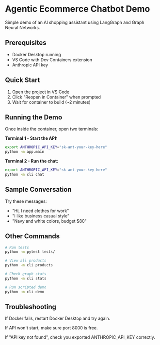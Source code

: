 # Agentic Ecommerce Chatbot Demo

Simple demo of an AI shopping assistant using LangGraph and Graph Neural Networks.

## Prerequisites

- Docker Desktop running
- VS Code with Dev Containers extension
- Anthropic API key

## Quick Start

1. Open the project in VS Code
2. Click "Reopen in Container" when prompted
3. Wait for container to build (~2 minutes)

## Running the Demo

Once inside the container, open two terminals:

**Terminal 1 - Start the API:**
```bash
export ANTHROPIC_API_KEY="sk-ant-your-key-here"
python -m app.main
```

**Terminal 2 - Run the chat:**
```bash
export ANTHROPIC_API_KEY="sk-ant-your-key-here"
python -m cli chat
```

## Sample Conversation

Try these messages:
- "Hi, I need clothes for work"
- "I like business casual style"
- "Navy and white colors, budget $80"

## Other Commands

```bash
# Run tests
python -m pytest tests/

# View all products
python -m cli products

# Check graph stats
python -m cli stats

# Run scripted demo
python -m cli demo
```

## Troubleshooting

If Docker fails, restart Docker Desktop and try again.

If API won't start, make sure port 8000 is free.

If "API key not found", check you exported ANTHROPIC_API_KEY correctly.
